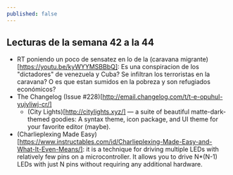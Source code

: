 ```yaml
---
published: false
---
```

## Lecturas de la semana 42 a la 44

- RT poniendo un poco de sensatez en lo de la (caravana migrante)[https://youtu.be/kyWYYMSBBbQ]: Es una conspiracion de los "dictadores" de venezuela y Cuba? Se infiltran los terroristas en la caravana? O es que estan sumidos en la pobreza y son refugiados económicos?
- The Changelog (Issue #228)[http://email.changelog.com/t/t-e-opuhul-yujyliwj-cr/]
	- (City Lights)[http://citylights.xyz/] — a suite of beautiful matte-dark-themed goodies: A syntax theme, icon package, and UI theme for your favorite editor (maybe).
- (Charlieplexing Made Easy)[https://www.instructables.com/id/Charlieplexing-Made-Easy-and-What-It-Even-Means/]: it is a technique for driving multiple LEDs with relatively few pins on a microcontroller. It allows you to drive N*(N-1) LEDs with just N pins without requiring any additional hardware.
	

